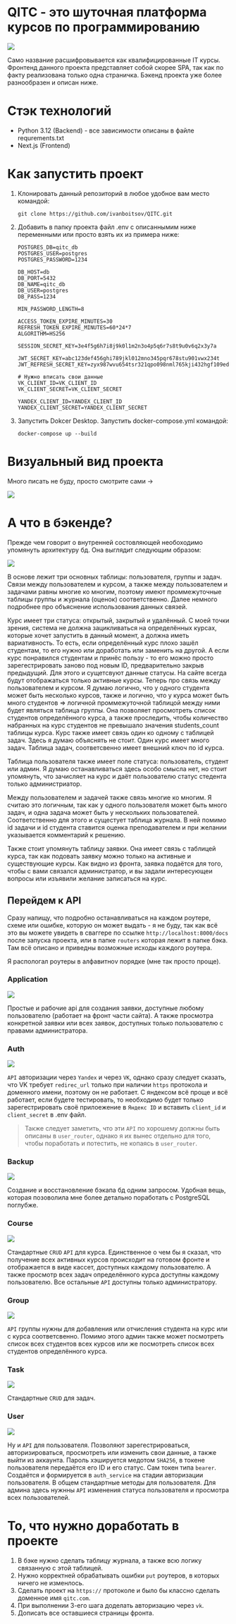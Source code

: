 # QITC - это шуточная платформа курсов по программированию

![](reports\gifs\qitc_intro.gif)

Само название расшифровывается как квалифицированные IT курсы. Фронтенд данного проекта представляет собой скорее SPA, так как по факту реализована только одна страничка. Бэкенд проекта уже более разнообразен и описан ниже.

# Стэк технологий

- Python 3.12 (Backend) - все зависимости описаны в файле requrements.txt
- Next.js (Frontend)

# Как запустить проект

1. Клонировать данный репозиторий в любое удобное вам место командой:

    ```
    git clone https://github.com/ivanboitsov/QITC.git
    ```

2. Добавить в папку проекта файл .env с описаннымим ниже переменными или просто взять их из примера ниже:

    ```env
    POSTGRES_DB=qitc_db
    POSTGRES_USER=postgres
    POSTGRES_PASSWORD=1234

    DB_HOST=db
    DB_PORT=5432
    DB_NAME=qitc_db
    DB_USER=postgres
    DB_PASS=1234

    MIN_PASSWORD_LENGTH=8

    ACCESS_TOKEN_EXPIRE_MINUTES=30
    REFRESH_TOKEN_EXPIRE_MINUTES=60*24*7
    ALGORITHM=HS256

    SESSION_SECRET_KEY=3e4f5g6h7i8j9k0l1m2n3o4p5q6r7s8t9u0v6q2x3y7a

    JWT_SECRET_KEY=abc123def456ghi789jkl012mno345pqr678stu901vwx234t
    JWT_REFRESH_SECRET_KEY=zyx987wvu654tsr321qpo098nml765kji432hgf109edc

    # Нужно вписать свои данные
    VK_CLIENT_ID=VK_CLIENT_ID
    VK_CLIENT_SECRET=VK_CLIENT_SECRET

    YANDEX_CLIENT_ID=YANDEX_CLIENT_ID 
    YANDEX_CLIENT_SECRET=YANDEX_CLIENT_SECRET
    ```

3. Запустить Dokcer Desktop. Запустить docker-compose.yml командой:

    ```
    docker-compose up --build
    ```

# Визуальный вид проекта

Много писать не буду, просто смотрите сами ->

![](reports\gifs\qitc.gif)

# А что в бэкенде?

Прежде чем говорит о внутренней состовляющей необоходимо упомянуть архитектуру бд. Она выглядит следующим образом:

![](reports\db_schema.png)

В основе лежит три основных таблицы: пользователя, группы и задач. Связи между пользователем и курсом, а также между пользователем и задачами равны многие ко многим, поэтому имеют проммежуточные таблицы группы и журнала (оценок) соответственно. Далее немного подробнее про объяснение использования данных связей.

Курс имеет три статуса: открытый, закрытый и удалённый. С моей точки зрения, система не должна зацикливаться на определённых курсах, которые хочет запустить в данный момент, а должна иметь вариативность. То есть, если определённый курс плохо зашёл студентам, то его нужно или доработать или заменить на другой. А если курс понравился студентам и принёс пользу - то его можно просто зарегестрировать заново под новым ID, предварительно закрыв предыдущий. Для этого и сущетсвуют данные статусы. На сайте всегда будут отображаться только активные курсы. Теперь про связь между пользователем и курсом. Я думаю логично, что у одного студента может быть несколько курсов, также и логично, что у курса может быть много студентов => логичной проммежуточной таблицой между ними будет являться таблица группы. Она позволяет просмотреть список студентов определённого курса, а также проследить, чтобы количество набранных на курс студентов не превышало значения students_count таблицы курса. Курс также имеет связь один ко одному с таблицей задач. Здесь я думаю объяснять не стоит. Один курс имеет много задач. Таблица задач, соответсвенно имеет внешний ключ по id курса.

Таблица пользователя также имеет поле статуса: пользователь, студент или админ. Я думаю останавливаться здесь особо смысла нет, но стоит упомянуть, что зачисляет на курс и даёт пользователю статус стедента только администриатор.

Между пользователем и задачей также связь многие ко многим. Я считаю это логичным, так как у одного пользователя может быть много задач, и одна задача может быть у нескольких пользователей. Соответственно для этого и сущестует таблица журнала. В ней помимо id задачи и id студента ставится оценка преподавателем и при желании указывается комментарий к решению.

Также стоит упомянуть таблицу заявки. Она имеет связь с таблицей курса, так как подовать заявку можно только на активные и существующие курсы. Как видно из фронта, заявка подаётся для того, чтобы с вами связался администратор, и вы задали интересующеи вопросы или изъявили желание записаться на курс.

## Перейдем к API

Сразу напищу, что подробно останавливаться на каждом роутере, схеме или ошибке, которую он может выдать - я не буду, так как всё это вы можете увидеть в сваггере по ссылке `http://localhost:8000/docs` после запуска проекта, или в папке `routers` которая лежит в папке бэка. Там всё описано и приведны возможные исходы каждого роутера.

Я раcпологал роутеры в алфавитноv порядке (мне так просто проще).

### Application

![](reports\images\Screenshot_1.png)

Простые и рабочие api для создания заявки, доступные любому пользователю (работает на фронт части сайта). А также просмотра конкретной заявки или всех заявок, доступных только пользователю с правами администратора.

### Auth

![](reports\images\Screenshot_2.png)

`API` авторизации через `Yandex` и через `VK`, однако сразу следует сказать, что VK требует `redirec_url` только при наличии `https` протокола и доменного имени, поэтому он не работает. С яндексом всё проще и всё работает, если будете тестировать, то необходимо будет только зарегестрировать своё прилоежение в `Яндекс ID` и вставить `client_id` и `client_secret` в .env файл.

>Также следует заметить, что эти `API` по хорошему должны быть описаны в `user_router`, однако я их вынес отдельно для того, чтобы поработать и потестить, не копаясь в `user_router`.

### Backup

![](reports\images\Screenshot_3.png)

Создание и восстановление бэкапа бд одним запросом. Удобная вещь, которая позоволила мне более детально поработать с PostgreSQL поглубже.

### Course

![](reports\images\Screenshot_4.png)

Стандартные `CRUD` `API` для курса. Единственное о чем бы я сказал, что получение всех активных курсов происходит на готовом фронте и отображается в виде кассет, доступных каждому пользователю. А также просмотр всех задач определённого курса доступны каждому пользователю. Все остальные `API` доступны только администратору.

### Group

![](reports\images\Screenshot_5.png)

`API` группы нужны для добавления или отчисления студента на курс или с курса соответсвенно. Помимо этого админ также может посмотреть список всех студентов всех курсов или же посмотреть список всех студентов определённого курса.

### Task

![](reports\images\Screenshot_6.png)

Стандартные `CRUD` для задач.

### User

![](reports\images\Screenshot_7.png)

Ну и `API` для пользователя. Позволяют зарегестрироваться, авторизироваться, просмотреть или изменить свои данные, а также выйти из аккаунта. Пароль хэшируется медотом `SHA256`, в токене пользователя передаётся его ID и его статус. Сам токен типа `bearer`. Создаётся и формируется в `auth_service` на стадии авторизации пользователя. В общем стандартные методы для пользователя. Для админа здесь нужнны `API` изменения статуса пользователя и просмотра всех пользователей. 


# То, что нужно доработать в проекте

1. В бэке нужно сделать таблицу журнала, а также всю логику связанную с этой таблицей.
2. Нужно корректней обрабатывать ошибки `put` роутеров, в которых ничего не изменлось.
3. Сделать проект на `https://` протоколе и было бы классно сделать доменное имя `qitc.com`.
4. При выполнении 3-его шага доделать авторизацию через `vk`.
5. Дописать все оставшиеся страницы фронта.
